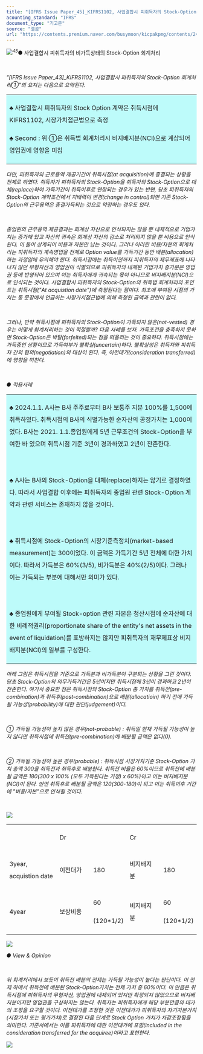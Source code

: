 ```yaml
---
title: "[IFRS Issue Paper_45]_KIFRS1102, 사업결합시 피취득자의 Stock-Option 회계처리②"
acounting_standard: "IFRS"
document_type: "기고문"
source: "엘곰"
url: "https://contents.premium.naver.com/busymoon/kicpakpmg/contents/240303161325727ea"
---
```

![](https://n2.news.naver.com/l.gif?type=content)<sup><i><span class="se-drop-cap">4</span>5</i></sup>● 사업결합시 피취득자의 비가득상태의 Stock-Option 회계처리

*​*

*"\[IFRS Issue Paper\_43\]\_KIFRS1102, 사업결합시 피취득자의 Stock-Option 회계처리①"의 요지는 다음으로 요약된다.*

<table style=""><tbody><tr><td colspan="3" rowspan="1" style="width: 100.0%; height: 59.0px;  background-color: #bdfbfa;"><div><p style="line-height:2.0;"><span style="">♣ 사업결합시 피취득자의 Stock Option 계약은 취득시점에 KIFRS1102, 시장가치접근법으로 측정</span></p></div><div><p style="line-height:2.0;"><span style="">♣ Second : 위 ①은 취득법 회계처리시 비지배지분(NCI)으로 계상되어 영업권에 영향을 미침</span></p></div></td></tr></tbody></table>

*다만, 피취득자의 근로용역 제공기간이 취득시점(at acquisition)에 종결되는 상황을 전제로 하였다. 취득자가 피취득자의 Stock-Option을 취득자의 Stock-Option으로 대체(replace)하여 가득기간이 취득이후로 연장되는 경우가 있는 반면, 당초 피취득자의 Stock-Option 계약조건에서 지배력이 변경(change in control)되면 기존 Stock-Option의 근무용역은 종결가득되는 것으로 약정하는 경우도 있다.*

*​*

*종업원의 근무용역 제공결과는 회계상 자산으로 인식되지는 않을 뿐 내재적으로 기업가치는 증가해 있고 자산의 귀속은 회계상 자산의 감소로 처리되지 않을 뿐 비용으로 인식된다. 이 둘이 상계되어 비용과 자본만 남는 것이다. 그러나 이러한 비용/자본의 회계처리는 피취득자의 계속영업을 전제로 Option value를 가득기간 동안 배분(allocation)하는 과정임에 유의해야 한다. 취득시점에는 취득이전까지 피취득자의 재무제표에 나타나지 않던 무형자산과 영업권이 식별되므로 피취득자의 내재된 기업가치 증가분은 영업권 등에 반영되어 있으며 이는 취득자에게 귀속되는 몫이 아니므로 비지배지분(NCI)으로 인식되는 것이다. 사업결합시 피취득자의 Stock-Option의 취득법 회계처리의 포인트는 취득시점("At acquistion date")에 측정된다는 점이다. 최초에 부여된 시점의 가치는 동 문장에서 언급하는 시장가치접근법에 의해 측정된 금액과 관련이 없다.*

*​*

*그러나, 만약 취득시점에 피취득자의 Stock-Option이 가득되지 않은(not-vested) 경우는 어떻게 회계처리하는 것이 적절할까? 다음 사례를 보자. 가득조건을 충족하지 못하면 Stock-Option은 박탈(forfeited)되는 점을 떠올리는 것이 중요하다. 취득시점에는 가득중인 상황이므로 가득여부가 불확실(uncertain)하다. 불확실성은 취득자와 피취득자 간의 협의(negotiation)의 대상이 된다. 즉, 이전대가(consideration transferred)에 영향을 미친다.*

*​*

*● 적용사례*

<table style=""><tbody><tr><td colspan="3" rowspan="1" style="width: 100.0%; height: 102.0px;  background-color: #bdfbfa;"><div><p style="line-height:2.0;"><span style="">♣ 2024.1.1. A사는 B사 주주로부터 B사 보통주 지분 100%를 1,500에 취득하였다. 취득시점의 B사의 식별가능한 순자산의 공정가치는 1,000이었다. B사는 2021. 1.1.종업원에게 5년 근무조건의 Stock-Option을 부여한 바 있으며 </span><span style="">취득시점 기준 3년이 경과하였고 2년이 잔존한다.</span></p></div><div><p style="line-height:2.0;"><span style="">​</span></p></div><div><p style="line-height:2.0;"><span style="">♣ A사는 B사의 Stock-Option을 </span><span style="">대체(replace)하지는 않기로 결정</span><span style="">하였다. 따라서 사업결합 이후에는 피취득자의 종업원 관련 Stock-Option 계약과 관련 서비스는 존재하지 않을 것이다.</span></p></div><div><p style="line-height:2.0;"><span style="">​</span></p></div><div><p style="line-height:2.0;"><span style="">♣ 취득시점에 Stock-Option의 시장기준측정치(market-based measurement)는 300이었다. 이 금액은 </span><span style="">가득기간 5년 전체에 대한 가치이다. 따라서 가득분은 60%(3/5), 비가득분은 40%(2/5)이다. </span><span style="">그러나 이는 가득되는 부분에 대해서만 의미가 있다.</span></p></div><div><p style="line-height:2.0;"><span style="">​</span></p></div><div><p style="line-height:2.0;"><span style="">♣ 종업원에게 부여될 Stock-option 관련 자본은 청산시점에 순자산에 대한 비례적권리(proportionate share of the entity's net assets in the event of liquidation)를 표방하지는 않지만 피취득자의 재무제표상 비지배지분(NCI)의 일부를 구성한다.</span></p></div></td></tr></tbody></table>

*아래 그림은 취득시점을 기준으로 가득분과 비가득분이 구분되는 상황을 그린 것이다. 당초 Stock-Option의 의무가득기간은 5년이지만 취득시점에 3년이 경과하고 2년이 잔존한다. 여기서 중요한 점은 취득시점의 Stock-Option 총 가치를 취득전(pre-combination)과 취득후(post-combination)으로 배분(allocatioin) 하기 전에 가득될 가능성(probability)에 대한 판단(judgement)이다.*

*​*

*① 가득될 가능성이 높지 않은 경우(not-probable) : 취득일 현재 가득될 가능성이 높지 않다면 취득시점에 취득전(pre-combination)에 배분될 금액은 없다(0).*

*​*

*② 가득될 가능성이 높은 경우(probable) : 취득시점 시장가치기준 Stock-Option 가치 총액 300을 취득전과 취득후로 배분한다. 취득전 비율은 60%이므로 취득전에 배분될 금액은 180(300 x 100% (모두 가득된다는 가정) x 60%)이고 이는 비지배지분(NCI)이 된다. 반면 취득후로 배분될 금액은 120(300-180)이 되고 이는 취득이후 기간에 "비용/자본"으로 인식될 것이다.*

*​*

![](https://dthumb-phinf.pstatic.net/dthumb?src=%22https://postfiles.pstatic.net/MjAyNDAxMTZfMTc2/MDAxNzA1Mzg4NzEzMDgx.LXEigWG2qZCEyrzNhfbLFCFEPFlk9eylATnxnaZ_FTMg.6yHsIS3j-gGtiMGhPPUX93CVlQWk948AddqP905JKB4g.PNG.busymoon/image.png?type=w773%22&service=scs&type=w800)

<table style=""><tbody><tr><td colspan="1" rowspan="1" style="width: 26.79%; height: 43.0px;  "><div><p style="line-height:2.0;"><span style="">​</span></p></div></td><td colspan="2" rowspan="1" style="width: 36.6%; height: 43.0px;  "><div><p style="line-height:2.0;"><span style="">Dr</span></p></div></td><td colspan="2" rowspan="1" style="width: 36.61%; height: 43.0px;  "><div><p style="line-height:2.0;"><span style="">Cr</span></p></div></td></tr><tr><td colspan="1" rowspan="1" style="width: 26.79%; height: 43.0px;  "><div><p style="line-height:2.0;"><span style="">3year, acquistion date</span></p></div></td><td colspan="1" rowspan="1" style="width: 18.3%; height: 43.0px;  "><div><p style="line-height:2.0;"><span style="">이전대가</span></p></div></td><td colspan="1" rowspan="1" style="width: 18.3%; height: 43.0px;  "><div><p style="line-height:2.0;"><span style="">180</span></p></div></td><td colspan="1" rowspan="1" style="width: 18.3%; height: 43.0px;  "><div><p style="line-height:2.0;"><span style="">비지배지분</span></p></div></td><td colspan="1" rowspan="1" style="width: 18.31%; height: 43.0px;  "><div><p style="line-height:2.0;"><span style="">180</span></p></div></td></tr><tr><td colspan="1" rowspan="1" style="width: 26.79%; height: 43.0px;  "><div><p style="line-height:2.0;"><span style="">4year</span></p></div></td><td colspan="1" rowspan="1" style="width: 18.3%; height: 43.0px;  "><div><p style="line-height:2.0;"><span style="">보상비용</span></p></div></td><td colspan="1" rowspan="1" style="width: 18.3%; height: 43.0px;  "><div><p style="line-height:2.0;"><span style="">60</span></p></div><div><p style="line-height:2.0;"><span style="">(120*1/2)</span></p></div></td><td colspan="1" rowspan="1" style="width: 18.3%; height: 43.0px;  "><div><p style="line-height:2.0;"><span style="">비지배지분</span></p></div></td><td colspan="1" rowspan="1" style="width: 18.31%; height: 43.0px;  "><div><p style="line-height:2.0;"><span style="">60</span></p></div><div><p style="line-height:2.0;"><span style="">(120*1/2)</span></p></div></td></tr></tbody></table>

![](https://dthumb-phinf.pstatic.net/dthumb?src=%22https://postfiles.pstatic.net/MjAyNDAxMTZfMTQ1/MDAxNzA1Mzk1MzUxMDUx.jzHLUjOKriFP6DZFxtLuZ3d9klvenoYx2gW2uTKH3hog.GBIMMIGCzGMDig94o9BBcBIOjFzCCOoG6X2BNwsu46Yg.PNG.busymoon/image.png?type=w773%22&service=scs&type=w800)

*● View & Opinion*

*​*

*위 회계처리에서 보듯이 취득전 배분의 전제는 가득될 가능성이 높다는 판단이다. 이 전제 하에서 취득전에 배분된 Stock-Option가치는 전체 가치 중 60%이다. 이 만큼은 취득시점에 피취득자의 무형자산, 영업권에 내재되어 있지만 확정되지 않았으므로 비지배지분이지만 영업권을 구성하지는 않는다. 취득자는 피취득자에게 해당 부분만큼의 대가의 조정을 요구할 것이다. 이전대가를 조정한 것은 이전대가가 피취득자의 자기자본가치(시장가치 또는 평가가치)로 결정된 다음 단계로 Stock Option 가치가 차감조정됨을 의미한다. 기준서에서는 이를 피취득자에 대한 이전대가에 포함(included in the consideration transferred for the acquiree)이라고 표현한다.*

[![](https://dthumb-phinf.pstatic.net/dthumb?src=%22https://storep-phinf.pstatic.net/cafe_004/original_28.png?type=p100_100%22&service=scs&type=w800)](https://contents.premium.naver.com/busymoon/kicpakpmg/contents/#)

*​*